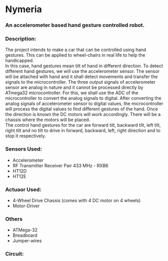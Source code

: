 # Nymeria
<h3>An accelerometer based hand gesture controlled robot.</h3>

<h3>Description:</h3> The project intends to make a car that can be controlled using hand gestures. This can be applied to wheel-chairs in real life to help the handicapped.</br>
In this case, hand gestures mean tilt of hand in different direction. To detect different hand gestures, we will use the accelerometer sensor. The sensor will be attached with hand and it shall detect movements and transfer the signals to the microcontroller. The three output signals of accelerometer sensor are analog in nature and it cannot be processed directly by ATmega32 microcontroller. For this, we shall use the ADC of the microcontroller to convert the analog signals to digital. After converting the analog signals of accelerometer sensor to digital values, the microcontroller will process the digital values to find different gestures of the hand. Once the direction is known the DC motors will work accordingly. There will be a chassis where the motors will be placed.</br>
The control hand gestures for the car are forward tilt, backward tilt, left tilt, right tilt and no tilt to drive in forward, backward, left, right direction and to stop it respectively.

<h3>Sensors Used:</h3>
<ul>
  <li>Accelerometer</li>
  <li>RF Transmitter Receiver Pair 433 MHz - RXB6</li>
  <li>HT12D</li>
  <li>HT12E</li>
</ul>

<h3>Actuaor Used:</h3>
<ul>
  <li>4-Wheel Drive Chassis (comes with 4 DC motor on 4 wheels)</li>  
  <li>Motor-Driver</li>  
</ul>

<h3>Others</h3>
<ul>
  <li>ATMega-32</li>
  <li>Breadboard</li>
  <li>Jumper-wires</li>
</ul>

<h3>Circuit:</h3>
